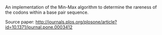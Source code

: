 An implementation of the Min-Max algorithm to determine the rareness of the codons within a base pair sequence.

Source paper: http://journals.plos.org/plosone/article?id=10.1371/journal.pone.0003412